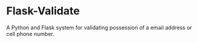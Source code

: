 # Flask-Validate
A Python and Flask system for validating possession of a email address or cell phone number.

